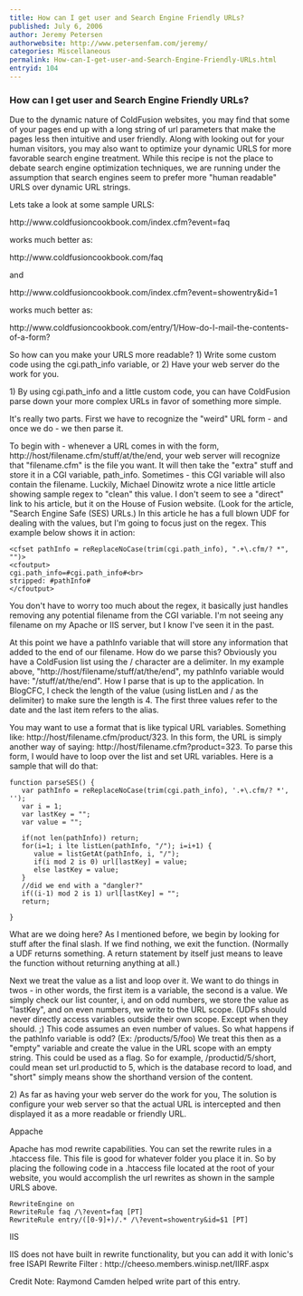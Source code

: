 ```yaml
---
title: How can I get user and Search Engine Friendly URLs?
published: July 6, 2006
author: Jeremy Petersen
authorwebsite: http://www.petersenfam.com/jeremy/
categories: Miscellaneous
permalink: How-can-I-get-user-and-Search-Engine-Friendly-URLs.html
entryid: 104
---
```


<h3>How can I get user and Search Engine Friendly URLs?</h3>

<p>
Due to the dynamic nature of ColdFusion websites, you may find that some of your pages end up with a long string of url parameters that make the pages less then intuitive and user friendly.  Along with looking out for your human visitors, you may also want to optimize your dynamic URLS for more favorable search engine treatment.  While this recipe is not the place to debate search engine optimization techniques, we are running under the assumption that search engines seem to prefer more "human readable" URLS over dynamic URL strings.
</p>

<p>
Lets take a look at some sample URLS:
</p>

<p>
http://www.coldfusioncookbook.com/index.cfm?event=faq
</p>

<p>
works much better as:
</p>

<p>
http://www.coldfusioncookbook.com/faq
</p>

<p>
and
</p>

<p>
http://www.coldfusioncookbook.com/index.cfm?event=showentry&id=1
</p>

<p>
works much better as:
</p>

<p>
http://www.coldfusioncookbook.com/entry/1/How-do-I-mail-the-contents-of-a-form?
</p>

<p>
So how can you make your URLS more readable?  1) Write some custom code using the cgi.path_info variable, or 2) Have your web server do the work for you.
</p>

<p>
1) By using cgi.path_info and a little custom code, you can have ColdFusion parse down your more complex URLs in favor of something more simple.
</p>

<p>
It's really two parts. First we have to recognize the "weird" URL form - and once we do - we then parse it.
</p>

<p>
To begin with - whenever a URL comes in with the form, http://host/filename.cfm/stuff/at/the/end, your web server will recognize that "filename.cfm" is the file you want. It will then take the "extra" stuff and store it in a CGI variable, path_info. Sometimes - this CGI variable will also contain the filename. Luckily, Michael Dinowitz wrote a nice little article showing sample regex to "clean" this value. I don't seem to see a "direct" link to his article, but it on the House of Fusion website. (Look for the article, "Search Engine Safe (SES) URLs.) In this article he has a full blown UDF for dealing with the values, but I'm going to focus just on the regex. This example below shows it in action:
</p>

<pre><code class="language-markup">&lt;cfset pathInfo = reReplaceNoCase(trim(cgi.path_info), &quot;.+\.cfm/? *&quot;, &quot;&quot;)&gt;
&lt;cfoutput&gt;
cgi.path_info=#cgi.path_info#&lt;br&gt;
stripped: #pathInfo#
&lt;/cfoutput&gt;
</code></pre>

<p>
You don't have to worry too much about the regex, it basically just handles removing any potential filename from the CGI variable. I'm not seeing any filename on my Apache or IIS server, but I know I've seen it in the past.
</p>

<p>
At this point we have a pathInfo variable that will store any information that added to the end of our filename. How do we parse this? Obviously you have a ColdFusion list using the / character are a delimiter. In my example above, "http://host/filename/stuff/at/the/end", my pathInfo variable would have: "/stuff/at/the/end". How I parse that is up to the application. In BlogCFC, I check the length of the value (using listLen and / as the delimiter) to make sure the length is 4. The first three values refer to the date and the last item refers to the alias.
</p>

<p>
You may want to use a format that is like typical URL variables. Something like: http://host/filename.cfm/product/323. In this form, the URL is simply another way of saying: http://host/filename.cfm?product=323. To parse this form, I would have to loop over the list and set URL variables. Here is a sample that will do that:
</p>

<pre><code class="language-markup">function parseSES() {
   var pathInfo = reReplaceNoCase(trim(cgi.path_info), '.+\.cfm/? *', '');
   var i = 1;
   var lastKey = &quot;&quot;;
   var value = &quot;&quot;;
   
   if(not len(pathInfo)) return;
   for(i=1; i lte listLen(pathInfo, &quot;/&quot;); i=i+1) {
      value = listGetAt(pathInfo, i, &quot;/&quot;);
      if(i mod 2 is 0) url[lastKey] = value;
      else lastKey = value;
   }
   //did we end with a &quot;dangler?&quot;
   if((i-1) mod 2 is 1) url[lastKey] = &quot;&quot;;
   return;
   
}
</code></pre>

<p>
What are we doing here? As I mentioned before, we begin by looking for stuff after the final slash. If we find nothing, we exit the function. (Normally a UDF returns something. A return statement by itself just means to leave the function without returning anything at all.)
</p>

<p>
Next we treat the value as a list and loop over it. We want to do things in twos - in other words, the first item is a variable, the second is a value. We simply check our list counter, i, and on odd numbers, we store the value as "lastKey", and on even numbers, we write to the URL scope. (UDFs should never directly access variables outside their own scope. Except when they should. ;) This code assumes an even number of values. So what happens if the pathInfo variable is odd? (Ex: /products/5/foo) We treat this then as a "empty" variable and create the value in the URL scope with an empty string. This could be used as a flag. So for example, /productid/5/short, could mean set url.productid to 5, which is the database record to load, and "short" simply means show the shorthand version of the content. 
</p>

<p>
2) As far as having your web server do the work for you, The solution is configure your web server so that the actual URL is intercepted and then displayed it as a more readable or friendly URL.
</p>

<p>
Appache
</p>

<p>
Apache has mod rewrite capabilities.  You can set the rewrite rules in a .htaccess file.  This file is good for whatever folder you place it in.  So by placing the following code in a .htaccess file located at the root of your website, you would accomplish the url rewrites as shown in the sample URLS above.
</p>

<pre><code class="language-markup">RewriteEngine on
RewriteRule faq /\?event=faq [PT]
RewriteRule entry/([0-9]+)/.* /\?event=showentry&amp;id=$1 [PT]
</code></pre>

<p>
IIS
</p>

<p>
IIS does not have built in rewrite functionality, but you can add it with Ionic's free ISAPI Rewrite Filter : http://cheeso.members.winisp.net/IIRF.aspx
</p>

<p>
Credit Note: Raymond Camden helped write part of this entry.
</p>



